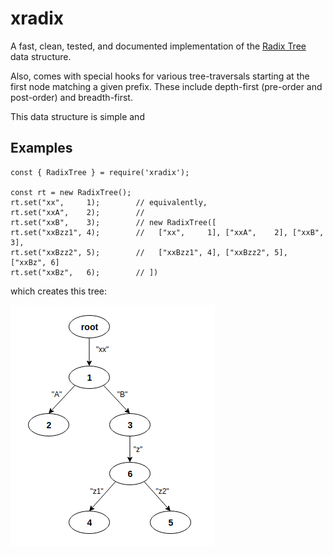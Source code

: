 # xradix

A fast, clean, tested, and documented implementation of the [Radix Tree](https://en.wikipedia.org/wiki/Radix_tree) data structure.

Also, comes with special hooks for various tree-traversals starting at the first node matching a given prefix. These include depth-first (pre-order and post-order) and breadth-first.

This data structure is simple and 

## Examples

```{javascript}
const { RadixTree } = require('xradix');

const rt = new RadixTree();
rt.set("xx",     1);        // equivalently,
rt.set("xxA",    2);        //
rt.set("xxB",    3);        // new RadixTree([
rt.set("xxBzz1", 4);        //   ["xx",     1], ["xxA",    2], ["xxB",  3],
rt.set("xxBzz2", 5);        //   ["xxBzz1", 4], ["xxBzz2", 5], ["xxBz", 6]
rt.set("xxBz",   6);        // ]) 
```

which creates this tree:

![why isn't this showing in your browser?](docs/README_example_tree.jpg)